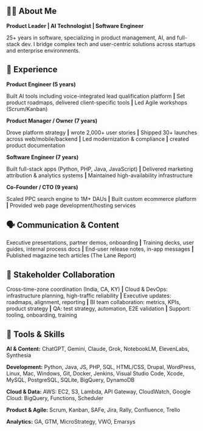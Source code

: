 ## 🙋‍♂️ About Me

**Product Leader | AI Technologist | Software Engineer**

25+ years in software, specializing in product management, AI, and full-stack dev. I bridge complex tech and user-centric solutions across startups and enterprise environments.

## 🧳 Experience

**Product Engineer (5 years)**

Built AI tools including voice-integrated lead qualification platform **|** Set product roadmaps, delivered client-specific tools **|** Led Agile workshops (Scrum/Kanban)

**Product Manager / Owner (7 years)**

Drove platform strategy **|** wrote 2,000+ user stories **|** Shipped 30+ launches across web/mobile/backend **|** Led modernization & compliance **|** created product documentation

**Software Engineer (7 years)**

Built full-stack apps (Python, PHP, Java, JavaScript) **|** Delivered marketing attribution & analytics systems **|** Maintained high-availability infrastructure

**Co-Founder / CTO (9 years)**

Scaled PPC search engine to 1M+ DAUs **|** Built custom ecommerce platform **|** Provided web page development/hosting services

## 🗣️ Communication & Content

Executive presentations, partner demos, onboarding **|** Training decks, user guides, internal process docs **|** End-user release notes, in-app messages **|** Published magazine tech articles (The Lane Report)

## 🤝 Stakeholder Collaboration

Cross-time-zone coordination (India, CA, KY) **|** Cloud & DevOps: infrastructure planning, high-traffic reliability **|** Executive updates: roadmaps, alignment, reporting **|** BI team collaboration: metrics, KPIs, product strategy **|** QA: test strategy, automation, E2E validation **|** Support: tooling, onboarding, training

## 🧰 Tools & Skills

**AI & Content:** ChatGPT, Gemini, Claude, Grok, NotebookLM, ElevenLabs, Synthesia

**Development:** Python, Java, JS, PHP, SQL, HTML/CSS, Drupal, WordPress, Linux, Mac, Windows, Git, Docker, Jenkins, Visual Studio Code, Xcode, MySQL, PostgreSQL, SQLite, BigQuery, DynamoDB

**Cloud & Data:** AWS: EC2, S3, Lambda, API Gateway, CloudWatch, Google Cloud: BigQuery, Functions, Scheduler

**Product & Agile:** Scrum, Kanban, SAFe, Jira, Rally, Confluence, Trello

**Analytics:** GA, GTM, MicroStrategy, VWO, Emarsys

